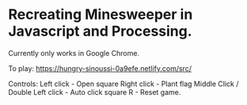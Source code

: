 # Recreating Minesweeper in Javascript and Processing. 
Currently only works in Google Chrome. 

To play:
https://hungry-sinoussi-0a9efe.netlify.com/src/

Controls: 
Left click - Open square
Right click - Plant flag
Middle Click / Double Left click - Auto click square
R - Reset game.
